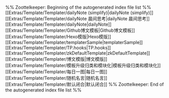 %% Zoottelkeeper: Beginning of the autogenerated index file list  %%
 [[Extras/Template/Templater/dailyNote (simplify)|dailyNote (simplify)]]
 [[Extras/Template/Templater/dailyNote 晨间思考|dailyNote 晨间思考]]
 [[Extras/Template/Templater/dailyNote|dailyNote]]
 [[Extras/Template/Templater/Github博文模板|Github博文模板]]
 [[Extras/Template/Templater/Hexo模版|Hexo模版]]
 [[Extras/Template/Templater/templaterSample|templaterSample]]
 [[Extras/Template/Templater/TP.hooks|TP.hooks]]
 [[Extras/Template/Templater/zkDefaultTemplate|zkDefaultTemplate]]
 [[Extras/Template/Templater/博文模版|博文模版]]
 [[Extras/Template/Templater/模板升级归类和模块化|模板升级归类和模块化]]
 [[Extras/Template/Templater/每日一图|每日一图]]
 [[Extras/Template/Templater/随机名言|随机名言]]
 [[Extras/Template/Templater/默认闭合|默认闭合]]
%% Zoottelkeeper: End of the autogenerated index file list  %%
